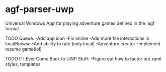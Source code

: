 # agf-parser-uwp
Universal Windows App for playing adventure games defined in the .agf format.

TODO Queue:
-Add app icon
-Fix online
-Add more file interactions in localBrowse
-Add ability to rate (only local)
-Adventure creator
-Implement resume game(lol)

TODO If I Ever Come Back to UWP Stuff:
-Figure out how to factor out xaml styles, templates

